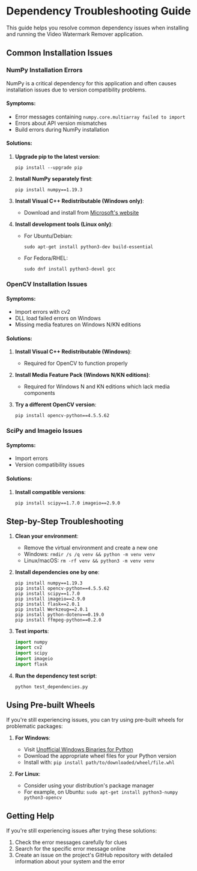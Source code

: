 # Dependency Troubleshooting Guide

This guide helps you resolve common dependency issues when installing and running the Video Watermark Remover application.

## Common Installation Issues

### NumPy Installation Errors

NumPy is a critical dependency for this application and often causes installation issues due to version compatibility problems.

#### Symptoms:
- Error messages containing `numpy.core.multiarray failed to import`
- Errors about API version mismatches
- Build errors during NumPy installation

#### Solutions:

1. **Upgrade pip to the latest version**:
   ```
   pip install --upgrade pip
   ```

2. **Install NumPy separately first**:
   ```
   pip install numpy==1.19.3
   ```

3. **Install Visual C++ Redistributable (Windows only)**:
   - Download and install from [Microsoft's website](https://support.microsoft.com/en-us/help/2977003/the-latest-supported-visual-c-downloads)

4. **Install development tools (Linux only)**:
   - For Ubuntu/Debian:
     ```
     sudo apt-get install python3-dev build-essential
     ```
   - For Fedora/RHEL:
     ```
     sudo dnf install python3-devel gcc
     ```

### OpenCV Installation Issues

#### Symptoms:
- Import errors with cv2
- DLL load failed errors on Windows
- Missing media features on Windows N/KN editions

#### Solutions:

1. **Install Visual C++ Redistributable (Windows)**:
   - Required for OpenCV to function properly

2. **Install Media Feature Pack (Windows N/KN editions)**:
   - Required for Windows N and KN editions which lack media components

3. **Try a different OpenCV version**:
   ```
   pip install opencv-python==4.5.5.62
   ```

### SciPy and Imageio Issues

#### Symptoms:
- Import errors
- Version compatibility issues

#### Solutions:

1. **Install compatible versions**:
   ```
   pip install scipy==1.7.0 imageio==2.9.0
   ```

## Step-by-Step Troubleshooting

1. **Clean your environment**:
   - Remove the virtual environment and create a new one
   - Windows: `rmdir /s /q venv && python -m venv venv`
   - Linux/macOS: `rm -rf venv && python3 -m venv venv`

2. **Install dependencies one by one**:
   ```
   pip install numpy==1.19.3
   pip install opencv-python==4.5.5.62
   pip install scipy==1.7.0
   pip install imageio==2.9.0
   pip install flask==2.0.1
   pip install Werkzeug==2.0.1
   pip install python-dotenv==0.19.0
   pip install ffmpeg-python==0.2.0
   ```

3. **Test imports**:
   ```python
   import numpy
   import cv2
   import scipy
   import imageio
   import flask
   ```

4. **Run the dependency test script**:
   ```
   python test_dependencies.py
   ```

## Using Pre-built Wheels

If you're still experiencing issues, you can try using pre-built wheels for problematic packages:

1. **For Windows**:
   - Visit [Unofficial Windows Binaries for Python](https://www.lfd.uci.edu/~gohlke/pythonlibs/)
   - Download the appropriate wheel files for your Python version
   - Install with: `pip install path/to/downloaded/wheel/file.whl`

2. **For Linux**:
   - Consider using your distribution's package manager
   - For example, on Ubuntu: `sudo apt-get install python3-numpy python3-opencv`

## Getting Help

If you're still experiencing issues after trying these solutions:

1. Check the error messages carefully for clues
2. Search for the specific error message online
3. Create an issue on the project's GitHub repository with detailed information about your system and the error
